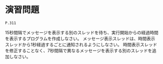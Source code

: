 
演習問題
========

`P.311`

15秒間隔でメッセージを表示する別のスレッドを待ち、実行開始からの経過時間を表示するプログラムを作成しなさい。
メッセージ表示スレッドは、時間表示スレッドから1秒経過するごとに通知されるようにしなさい。
時間表示スレッドを修正することなく、7秒間隔で異なるメッセージを表示する別のスレッドを追加しなさい。


